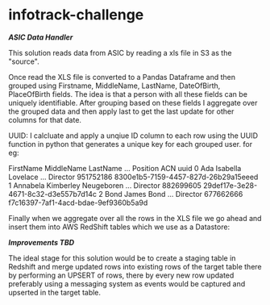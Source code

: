 # infotrack-challenge

***ASIC Data Handler***

This solution reads data from ASIC by reading a xls file in S3 as the "source".

Once read the XLS file is converted to a Pandas Dataframe and then grouped using Firstname, MiddleName, LastName, DateOfBirth, PlaceOfBirth fields. The idea is that a person with all these fields can be uniquely identifiable. After grouping based on these fields I aggregate over the grouped data and then apply last to get the last update for other columns for that date.

UUID: I calcluate and apply a unqiue ID column to each row using the UUID function in python that generates a unique key for each grouped user. for eg: 

 FirstName MiddleName    LastName  ...  Position        ACN                                  uuid
0        Ada   Isabella    Lovelace  ...  Director  951752186  8300e1b5-7159-4457-827d-26b29a15eeed
1   Annabela  Kimberley  Neugeboren  ...  Director  882699605  29def17e-3e28-4671-8c32-d3e557b7d14c
2       Bond      James        Bond  ...  Director  677662666  f7c16397-7af1-4acd-bdae-9ef9360b5a9d

Finally when we aggregate over all the rows in the XLS file we go ahead and insert them into AWS RedShift tables which we use as a Datastore:



***Improvements TBD***

The ideal stage for this solution would be to create a staging table in Redshift and merge updated rows into existing rows of the target table there by performing an UPSERT of rows, there by every new row updated preferably using a messaging system as events would be captured and upserted in the target table. 




